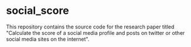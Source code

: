 # social_score
This repository contains the source code for the research  paper titled "Calculate the score of a social media profile and posts on twitter or other social media sites on the internet".
